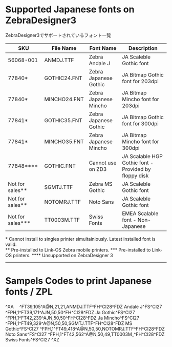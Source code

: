 # Supported Japanese fonts on ZebraDesigner3 
 ZebraDesigner3でサポートされているフォント一覧


| SKU | File Name | Font Name | Description |
| --- | --- | --- | --- |
| 56068-001 | ANMDJ.TTF | Zebra Andale J | JA Scaleble Gothic font |
| 77840* | GOTHIC24.FNT | Zebra Japanese Gothic | JA Bitmap Gothic font for 203dpi |
| 77840* | MINCHO24.FNT | Zebra Japanese Mincho | JA Bitmap Mincho font for 203dpi |
| 77841* | GOTHIC35.FNT | Zebra Japanese Gothic | JA Bitmap Gothic font for 300dpi |
| 77841* | MINCHO35.FNT | Zebra Japanese Mincho | JA Bitmap Mincho font for 300dpi |
| 77848**** | GOTHIC.FNT | Cannot use on ZD3 | JA Scalable HGP Gothic font - Provided by floppy disk |
| Not for sales** | SGMTJ.TTF | Zebra MS Gothic | JA Scaleble Gothic font |
| Not for sales** | NOTOMRJ.TTF | Noto Sans | JA Scaleble Gothic font |
| Not for sales*** | TT0003M.TTF | Swiss Fonts | EMEA Scalable font - Non-Japanese |

\* Cannot install to singles printer simultainiously. Latest installed font is valid.  
\** Pre-installed to Link-OS Zebra mobile printers. 
\*** Pre-installed to Link-OS printers. 
\**** Unsupported on ZebraDesigner 3

------
# Sampels Codes to print Japanese fonts / ZPL 
^XA　
^FT39,105^A@N,21,21,ANMDJ.TTF^FH\^CI28^FDZ Andale J^FS^CI27
^FPH,1^FT39,171^AJN,50,50^FH\^CI28^FDZ Ja Gothic^FS^CI27
^FPH,1^FT42,239^AJN,50,50^FH\^CI28^FDZ Ja  Mincho^FS^CI27
^FPH,1^FT49,329^A@N,50,50,SGMTJ.TTF^FH\^CI28^FDZ MS Gothic^FS^CI27
^FPH,1^FT49,418^A@N,50,50,NOTOMRJ.TTF^FH\^CI28^FDZ Noto Sans^FS^CI27
^FPH,1^FT42,562^A@N,50,49,TT0003M_^FH\^CI28^FDZ Swiss Fonts^FS^CI27
^XZ


